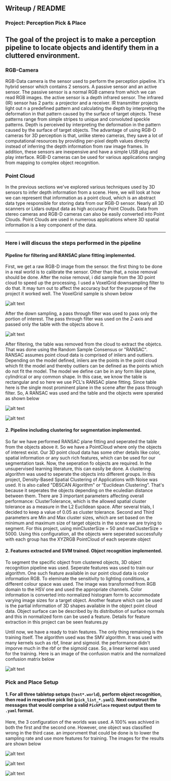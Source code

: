 ## Writeup / README
### Project: Perception Pick & Place
The goal of the project is to make a perception pipeline to locate objects and identify them in a cluttered environment.
---
[//]: # (Image References)

[image1]: ./images/voxel_grid.PNG
[image2]: ./images/pass_through.PNG
[image3]: ./images/extracted_inliers.PNG
[image4]: ./images/extracted_outliers.PNG
[image5]: ./images/accuracy.PNG
[image6]: ./images/world1.PNG
[image7]: ./images/world2.PNG
[image8]: ./images/world3.PNG


### RGB-Camera
RGB-Data camera is the sensor used to perform the perception pipeline. It's hybrid sensor which contains 2 sensors. A passive sensor and an active sensor. The passive sensor is a normal RGB camera from which we can read RGB images. the active sensor is a depth infrared sensor. The infrared (IR) sensor has 2 parts: a projector and a receiver. IR transmitter projects light out n a predefined pattern and calculating the depth by interpreting the deformation in that pattern caused by the surface of target objects. These patterns range from simple stripes to unique and convoluted speckle patterns. Depth is perceived by interpreting the deformation in the pattern caused by the surface of target objects. The advantage of using RGB-D cameras for 3D perception is that, unlike stereo cameras, they save a lot of computational resources by providing per-pixel depth values directly instead of inferring the depth information from raw image frames. In addition, these sensors are inexpensive and have a simple USB plug and play interface. RGB-D cameras can be used for various applications ranging from mapping to complex object recognition.

### Point Cloud
In the previous sections we've explored various techniques used by 3D sensors to infer depth information from a scene. Here, we will look at how we can represent that information as a point cloud, which is an abstract data type responsible for storing data from our RGB-D sensor. Nearly all 3D scanners or Lidars output data as high accuracy Point Clouds. Data from stereo cameras and RGB-D cameras can also be easily converted into Point Clouds. Point Clouds are used in numerous applications where 3D spatial information is a key component of the data. 

---

### Here i will discuss the steps performed in the pipeline 
#### Pipeline for filtering and RANSAC plane fitting implemented.
First, we get a raw RGB-D image from the sensor. the first thing to be done in a real world is to calibrate the sensor. Other than that, a noise removal should be done. After the noise removal, i did sample from the 3D point cloud to speed up the processing. I used a VoxelGrid downsampling filter to do that. It may turn out to affect the accuracy but for the purpose of the project it worked well. The VoxelGrid sample is shown below

![alt text][image1]

After the down sampling, a pass through filter was used to pass only the portion of interest. The pass through filter was used on the Z-axis and passed only the table with the objects above it. 

![alt text][image2]

After filtering, the table was removed from the cloud to extract the objetcs. That was done using the Random Sample Consensus or "RANSAC". RANSAC assumes point cloud data is comprised of inliers and outliers. Depending on the model defined, inliers are the points in the point cloud which fit the model and thereby outliers can be defined as the points which do not fit the model. The model we define can be in any form like plane, cylindrical or any common shape. In this case, we know the table is rectangular and so here we use PCL's RANSAC plane fitting. Since table here is the single most prominent plane in the scene after the pass through filter. So, A RANSAC was used and the table and the objects were sperated as shown below

![alt text][image3]

![alt text][image4]

#### 2. Pipeline including clustering for segmentation implemented.  

So far we have performed RANSAC plane fitting and seperated the table from the objects above it. So we have a PointCloud where only the objects of interest exist. Our 3D point cloud data has some other details like color, spatial information or any such rich features, which can be used for our segmentation task. Now, the seperation fo objects are required. In the unsupervised learning literature, this can easily be done. A clustering algorithm was used to seperate the objects into different groups. In this project, Density-Based Spatial Clustering of Applications with Noise was used. It is also called "DBSCAN Algorithm" or “Euclidean Clustering”. That's because it seperates the objects depending on the eculedian distance between them. There are 3 important parameters affecting overall performance: ClusterTolerance, which is the allowed spatial cluster tolerance as a measure in the L2 Euclidean space. After several trials, I decided to keep a value of 0.05 as cluster tolerance. Second and Third parameters are Min and Max cluster sizes, which are set based on the minimum and maximum size of target objects in the scene we are trying to segment. For this project, using minClusterSize = 50 and maxClusterSize = 5000. Using this configuration, all the objects were seperated successfully with each group has the XYZRGB PointCloud of each seperate object

#### 2. Features extracted and SVM trained.  Object recognition implemented.
To segment the specific object from clustered objects, 3D object recognition pipeline was used. Seperate features was used to train our algorithm. One such feature available in our point cloud data is color information RGB. To eleminate the sensitivity to lighting conditions, a different colour space was used. The image was transformed from RGB domain to the HSV one and used the appropriate channels. Color information is converted into normalized histogram form to accommodate varying image sizes for a target object. Another feature which can be used is the partial information of 3D shapes available in the object point cloud data. Object surface can be described by its distribution of surface normals and this in normalized form can be used a feature. Details for feature extraction in this project can be seen features.py

Until now, we have a ready to train features. The only thing remaining is the training itself. The algorithm used was the SMV algorithm. It was used with many kernels such as rbf, linear and sigmoid. the performance didn't imporve much in the rbf or the sigmoid case. So, a linear kernel was used for the training. Here is an image of the confusion matrix and the normalized confusion matrix below

![alt text][image5]

### Pick and Place Setup

#### 1. For all three tabletop setups (`test*.world`), perform object recognition, then read in respective pick list (`pick_list_*.yaml`). Next construct the messages that would comprise a valid `PickPlace` request output them to `.yaml` format.

Here, the 3 configuration of the worlds was used. A 100% was achived in both the first and the second one. However, one object was classified wrong in the third case. an imporvment that could be done is to lower the sampling rate and use more features for training. The images for the results are shown below

![alt text][image6]

![alt text][image7]

![alt text][image8]

